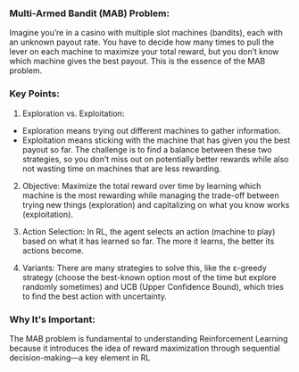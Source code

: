 ### Multi-Armed Bandit (MAB) Problem:
Imagine you’re in a casino with multiple slot machines (bandits), each with an unknown payout rate. You have to decide how many times to pull the lever on each machine to maximize your total reward, but you don’t know which machine gives the best payout. This is the essence of the MAB problem.

### Key Points:
1. Exploration vs. Exploitation:

* Exploration means trying out different machines to gather information.
* Exploitation means sticking with the machine that has given you the best payout so far.
The challenge is to find a balance between these two strategies, so you don’t miss out on potentially better rewards while also not wasting time on machines that are less rewarding.

2. Objective: Maximize the total reward over time by learning which machine is the most rewarding while managing the trade-off between trying new things (exploration) and capitalizing on what you know works (exploitation).

3. Action Selection: In RL, the agent selects an action (machine to play) based on what it has learned so far. The more it learns, the better its actions become.

4. Variants: There are many strategies to solve this, like the ε-greedy strategy (choose the best-known option most of the time but explore randomly sometimes) and UCB (Upper Confidence Bound), which tries to find the best action with uncertainty.

### Why It's Important:
The MAB problem is fundamental to understanding Reinforcement Learning because it introduces the idea of reward maximization through sequential decision-making—a key element in RL
